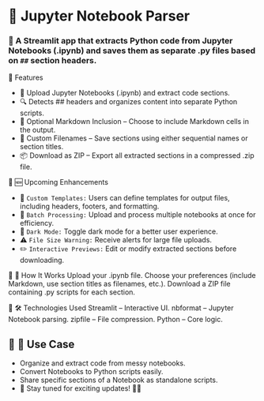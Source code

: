 # 📘 Jupyter Notebook Parser
### 🚀 A Streamlit app that extracts Python code from Jupyter Notebooks (.ipynb) and saves them as separate .py files based on `##` section headers.

🔹 Features
- 📂 Upload Jupyter Notebooks (.ipynb) and extract code sections.
- 🔍 Detects ## headers and organizes content into separate Python scripts.
- 📝 Optional Markdown Inclusion – Choose to include Markdown cells in the output.
- 📌 Custom Filenames – Save sections using either sequential names or section titles.
- 📦 Download as ZIP – Export all extracted sections in a compressed .zip file.

🔹 🆕 Upcoming Enhancements
- 🚀 `Custom Templates:` Users can define templates for output files, including headers, footers, and formatting.
- 📂 `Batch Processing:` Upload and process multiple notebooks at once for efficiency.
- 🌙 `Dark Mode:` Toggle dark mode for a better user experience.
- ⚠️ `File Size Warning:` Receive alerts for large file uploads.
- ✏️ `Interactive Previews:` Edit or modify extracted sections before downloading.

🔹 🎯 How It Works
Upload your .ipynb file.
Choose your preferences (include Markdown, use section titles as filenames, etc.).
Download a ZIP file containing .py scripts for each section.

🔹 🛠️ Technologies Used
Streamlit – Interactive UI.
nbformat – Jupyter Notebook parsing.
zipfile – File compression.
Python – Core logic.

## 🔹 📌 Use Case
- Organize and extract code from messy notebooks.
- Convert Notebooks to Python scripts easily.
- Share specific sections of a Notebook as standalone scripts.
- 🔗 Stay tuned for exciting updates! 🚀✨
